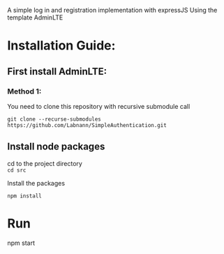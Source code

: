 A simple log in and registration implementation with expressJS
Using the template AdminLTE

# Installation Guide:

## First install AdminLTE: 
### Method 1:
You need to clone this repository with recursive submodule call <br>

`git clone --recurse-submodules https://github.com/Labnann/SimpleAuthentication.git`

## Install node packages
cd to the project directory<br>
`cd src`

Install the packages

 `npm install`

# Run
npm start


